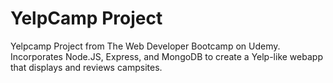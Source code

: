 # YelpCamp Project
Yelpcamp Project from The Web Developer Bootcamp on Udemy. Incorporates Node.JS, Express, and MongoDB to create a Yelp-like webapp that displays and reviews campsites. 
